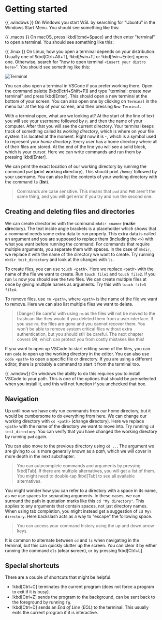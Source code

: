 # Getting started

{{ .windows }}
On Windows you start WSL by searching for "Ubuntu" in the Windows Start Menu.
You should see something like this:

{{ .macos }}
On macOS, press !kbd[!cmd+Space] and then enter "terminal" to open a terminal.
You should see something like this:

{{ .linux }}
On Linux, how you open a terminal depends on your distribution. Usually one of
!kbd[Ctrl+Alt+T], !kbd[!win+T] or !kbd[!win+Enter] opens one. Otherwise, search
for "how to open terminal `<insert your distro here>`". You should see something
like this:

<!-- Replace with a picture of a terminal running bash -->
![Terminal](/Assets/cli/windows_terminal.png)

You can also open a terminal in VSCode if you prefer working there. Open the
command palette (!kbd[!ctrl+Shift+P]) and type "terminal: create new terminal"
and press !kbd[Enter]. This should open a new terminal at the bottom of your
screen. You can also open one by clicking on `Terminal` in the menu bar at the
top of your screen, and then pressing `New Terminal`.

With a terminal open, what are we looking at? At the start of the line of text
you will see your username followed by `@`, and then the name of your computer.
After that you will see the current directory. Your terminal keeps track of
something called its _working directory_, which is where on your file system it
is located at the moment. Right now it is `~`, which is a symbol used to
represent your _home directory_. Every user has a home directory where all of
their files are stored. At the end of the line you will see a solid block,
which is your cursor. Here we can write commands and run them by pressing
!kbd[Enter].

We can print the exact location of our working directory by running the command
`pwd` (**p**rint **w**orking **d**irectory). This should print `/home/`
followed by your username. You can also list the contents of your working
directory with the command `ls` (**l**i**s**t).

> Commands are case sensitive. This means that `pwd` and `PWD` aren't the same
> thing, and you will get error if you try and run the second one.

## Creating and deleting files and directories

We can create directories with the command `mkdir <name>` (**m**a**k**e
**dir**ectory). The text inside angle brackets is a placeholder which shows
that a command needs some extra data to run properly. This extra data is called
an argument and you are supposed to replace them (including the `<>`) with what
you want before running the command. For commands that require multiple
arguments, you separate them with spaces. In the case of `mkdir`, we replace it
with the name of the directory we want to create. Try running `mkdir
test_directory` and look at the changes with `ls`.

To create files, you can use `touch <path>`. Here we replace `<path>` with the
name of the file we want to create. Run `touch file1` and `touch file2`. If you
run `ls` now you should see the two files. We can create multiple files at once
by giving multiple names as arguments. Try this with `touch file3 file4`.

To remove files, use `rm <path>`, where `<path>` is the name of the file we
want to remove. Here we can also list multiple files we want to delete.

<!-- Maybe we should hint at git here to help you not lose your progress -->
> [Danger]
> Be careful with using `rm` as the files will not be moved to the trashcan
> like they would if you deleted them from a user interface. If you use `rm`,
> the files are gone and you cannot recover them. You won't be able to remove
> system critical files without extra authentication, but you should still be
> careful. The next chapter covers _Git_, which can protect you from costly
> mistakes like this!

If you want to open up VSCode to start editing some of the files, you can run
`code` to open up the working directory in the editor. You can also use `code
<path>` to open a specific file or directory. If you are using a different
editor, there is probably a command to start it from the terminal too.

{{ .window}}
On windows the ability to do this requires you to install VSCode to your path.
This is one of the options that should be pre-selected when you install it, and
this will not function if you unchecked that box.

## Navigation

Up until now we have only run commands from our home directory, but it would be
cumbersome to do everything from here. We can change our working directory with
`cd <path>` (**c**hange **d**irectory). Here we replace `<path>` with the name
of the directory we want to move into. Try running `cd test_directory`. You can
verify that you have changed the working directory by running `pwd` again.

You can also move to the previous directory using `cd ..`. The argument we are
giving to `cd` is more generally known as a _path_, which we will cover in more
depth in the next subchapter.

> You can autocomplete commands and arguments by pressing !kbd[Tab]. If there
> are multiple alternatives, you will get a list of them. You might need to
> double-tap !kbd[Tab] to see all available alternatives.

You might wonder how you can refer to a directory with a space in its name, as
we use spaces for separating arguments. In these cases, we can surround the
path in quotation marks like this `cd "My directory"`. This applies to any
arguments that contain spaces, not just directory names. When using tab
completion, you might instead get a suggestion of `cd My\ directory`. Here
backslash acts as a way to "escape" the following space.

> You can access your command history using the up and down arrow keys.

It is common to alternate between `cd` and `ls` when navigating in the
terminal, but this can quickly clutter up the screen. You can clear it by
either running the command `cls` (**cl**ear **s**creen), or by pressing
!kbd[Ctrl+L].

## Special shortcuts

There are a couple of shortcuts that might be helpful.

- !kbd[Ctrl+C] terminates the current program (does not force a program to exit
  if it is busy).
- !kbd[Ctrl+Z] sends the program to the background, can be sent back to the
  foreground by running `fg`.
- !kbd[Ctrl+D] sends an _End of Line_ (_EOL_) to the terminal. This usually
  exits the current program if it is interactive.
